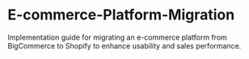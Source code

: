 # E-commerce-Platform-Migration
Implementation guide for migrating an e-commerce platform from BigCommerce to Shopify to enhance usability and sales performance.
